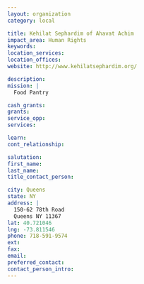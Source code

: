 ```yaml
---
layout: organization
category: local

title: Kehilat Sephardim of Ahavat Achim
impact_area: Human Rights
keywords: 
location_services: 
location_offices: 
website: http://www.kehilatsephardim.org/

description: 
mission: |
  Food Pantry

cash_grants: 
grants: 
service_opp: 
services: 

learn: 
cont_relationship: 

salutation: 
first_name: 
last_name: 
title_contact_person: 

city: Queens
state: NY
address: |
  150-62 78th Road  
  Queens NY 11367
lat: 40.721046
lng: -73.811546
phone: 718-591-9574
ext: 
fax: 
email: 
preferred_contact: 
contact_person_intro: 
---
```

